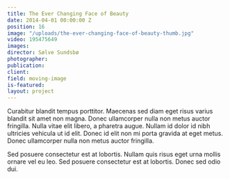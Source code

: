 ```yaml
---
title: The Ever Changing Face of Beauty
date: 2014-04-01 00:00:00 Z
position: 16
image: "/uploads/the-ever-changing-face-of-beauty-thumb.jpg"
video: 195475649
images: 
director: Sølve Sundsbø
photographer: 
publication: 
client: 
field: moving-image
is-featured:
layout: project
---
```


Curabitur blandit tempus porttitor. Maecenas sed diam eget risus varius blandit sit amet non magna. Donec ullamcorper nulla non metus auctor fringilla. Nulla vitae elit libero, a pharetra augue. Nullam id dolor id nibh ultricies vehicula ut id elit. Donec id elit non mi porta gravida at eget metus. Donec ullamcorper nulla non metus auctor fringilla.

Sed posuere consectetur est at lobortis. Nullam quis risus eget urna mollis ornare vel eu leo. Sed posuere consectetur est at lobortis. Donec sed odio dui.